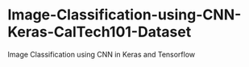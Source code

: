 # Image-Classification-using-CNN-Keras-CalTech101-Dataset
Image Classification using CNN in Keras and Tensorflow
